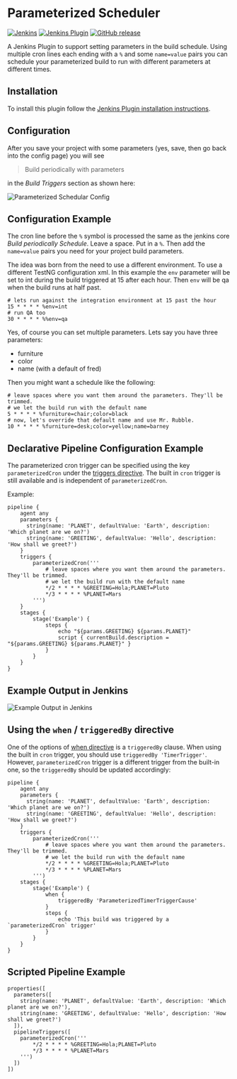 # Parameterized Scheduler

[![Jenkins](https://ci.jenkins.io/job/Plugins/job/parameterized-scheduler-plugin/job/master/badge/icon)](https://ci.jenkins.io/job/Plugins/job/parameterized-scheduler-plugin/job/master/)
[![Jenkins Plugin](https://img.shields.io/jenkins/plugin/v/parameterized-scheduler.svg)](https://plugins.jenkins.io/parameterized-scheduler)
[![GitHub release](https://img.shields.io/github/release/jenkinsci/parameterized-scheduler-plugin.svg?label=changelog)](https://github.com/jenkinsci/parameterized-scheduler-plugin/releases/latest)

A Jenkins Plugin to support setting parameters in the build schedule. Using multiple cron lines each ending with a `%` and some `name=value` pairs you can schedule your parameterized build to run with different parameters at different times.

## Installation

To install this plugin follow the [Jenkins Plugin installation instructions](https://www.jenkins.io/doc/book/managing/plugins/).

## Configuration

After you save your project with some parameters (yes, save, then go back into the config page) you will see
>Build periodically with parameters

in the *Build Triggers* section as shown here:

![Parameterized Schedular Config](https://raw.githubusercontent.com/jenkinsci/parameterized-scheduler-plugin/master/site/images/configurationexample.png)

## Configuration Example

The cron line before the `%` symbol is processed the same as the jenkins core _Build periodically Schedule_. Leave a space. Put in a `%`. Then add the `name=value` pairs you need for your project build parameters.

The idea was born from the need to use a different environment. To use a different TestNG configuration xml. In this example the `env` parameter will be set to int during the build triggered at 15 after each hour. Then `env` will be qa when the build runs at half past.

```
# lets run against the integration environment at 15 past the hour
15 * * * * %env=int
# run QA too
30 * * * * %%env=qa
```

Yes, of course you can set multiple parameters. Lets say you have three parameters:
- furniture
- color
- name (with a default of fred)

Then you might want a schedule like the following:

```
# leave spaces where you want them around the parameters. They'll be trimmed.
# we let the build run with the default name
5 * * * * %furniture=chair;color=black
# now, let's override that default name and use Mr. Rubble.
10 * * * * %furniture=desk;color=yellow;name=barney
```

## Declarative Pipeline Configuration Example

The parameterized cron trigger can be specified using the key `parameterizedCron` under the [triggers directive](https://jenkins.io/doc/book/pipeline/syntax/#declarative-directives). The built in `cron` trigger is still available and is independent of `parameterizedCron`.

Example:

```
pipeline {
    agent any
    parameters {
      string(name: 'PLANET', defaultValue: 'Earth', description: 'Which planet are we on?')
      string(name: 'GREETING', defaultValue: 'Hello', description: 'How shall we greet?')
    }
    triggers {
        parameterizedCron('''
            # leave spaces where you want them around the parameters. They'll be trimmed.
            # we let the build run with the default name
            */2 * * * * %GREETING=Hola;PLANET=Pluto
            */3 * * * * %PLANET=Mars
        ''')
    }
    stages {
        stage('Example') {
            steps {
                echo "${params.GREETING} ${params.PLANET}"
                script { currentBuild.description = "${params.GREETING} ${params.PLANET}" }
            }
        }
    }
}
```

## Example Output in Jenkins

![Example Output in Jenkins](https://raw.githubusercontent.com/jenkinsci/parameterized-scheduler-plugin/master/site/images/scheduledBuilds.PNG)

## Using the `when` / `triggeredBy` directive

One of the options of [when directive](https://www.jenkins.io/doc/book/pipeline/syntax/#when) is a `triggeredBy` clause. When using the built in `cron` trigger, you should use `triggeredBy 'TimerTrigger'`. However, `parameterizedCron` trigger is a different trigger from the built-in one, so the `triggeredBy` should be updated accordingly:

```
pipeline {
    agent any
    parameters {
      string(name: 'PLANET', defaultValue: 'Earth', description: 'Which planet are we on?')
      string(name: 'GREETING', defaultValue: 'Hello', description: 'How shall we greet?')
    }
    triggers {
        parameterizedCron('''
            # leave spaces where you want them around the parameters. They'll be trimmed.
            # we let the build run with the default name
            */2 * * * * %GREETING=Hola;PLANET=Pluto
            */3 * * * * %PLANET=Mars
        ''')
    stages {
        stage('Example') {
            when {
                triggeredBy 'ParameterizedTimerTriggerCause'
            }
            steps {
                echo 'This build was triggered by a `parameterizedCron` trigger'
            }
        }
    }
}
```

## Scripted Pipeline Example

```
properties([
  parameters([
    string(name: 'PLANET', defaultValue: 'Earth', description: 'Which planet are we on?'),
    string(name: 'GREETING', defaultValue: 'Hello', description: 'How shall we greet?')
  ]),
  pipelineTriggers([
    parameterizedCron('''
        */2 * * * * %GREETING=Hola;PLANET=Pluto
        */3 * * * * %PLANET=Mars
    ''')
  ])
])
```
